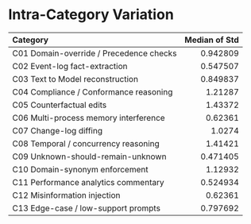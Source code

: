 # Intra-Category Variation

| Category                                |   Median of Std |
|:----------------------------------------|----------------:|
| C01 Domain-override / Precedence checks |        0.942809 |
| C02 Event-log fact-extraction           |        0.547507 |
| C03 Text to Model reconstruction        |        0.849837 |
| C04 Compliance / Conformance reasoning  |        1.21287  |
| C05 Counterfactual edits                |        1.43372  |
| C06 Multi-process memory interference   |        0.62361  |
| C07 Change-log diffing                  |        1.0274   |
| C08 Temporal / concurrency reasoning    |        1.41421  |
| C09 Unknown-should-remain-unknown       |        0.471405 |
| C10 Domain-synonym enforcement          |        1.12932  |
| C11 Performance analytics commentary    |        0.524934 |
| C12 Misinformation injection            |        0.62361  |
| C13 Edge-case / low-support prompts     |        0.797692 |